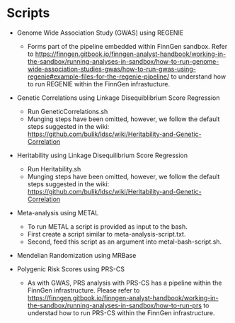 # Scripts

* Genome Wide Association Study (GWAS) using REGENIE 
  * Forms part of the pipeline embedded within FinnGen sandbox. Refer to https://finngen.gitbook.io/finngen-analyst-handbook/working-in-the-sandbox/running-analyses-in-sandbox/how-to-run-genome-wide-association-studies-gwas/how-to-run-gwas-using-regenie#example-files-for-the-regenie-pipeline/ to understand how to run REGENIE within the FinnGen infrastucture. 
  
* Genetic Correlations using Linkage Disequiblibrium Score Regression 
  * Run GeneticCorrelations.sh 
  * Munging steps have been omitted, however, we follow the default steps suggested in the wiki: https://github.com/bulik/ldsc/wiki/Heritability-and-Genetic-Correlation
  
* Heritability using Linkage Disequilibrium Score Regression
  * Run Heritability.sh
  * Munging steps have been omitted, however, we follow the default steps suggested in the wiki: https://github.com/bulik/ldsc/wiki/Heritability-and-Genetic-Correlation
  
* Meta-analysis using METAL
  * To run METAL a script is provided as input to the bash. 
  * First create a script similar to meta-analysis-script.txt. 
  * Second, feed this script as an argument into metal-bash-script.sh. 

* Mendelian Randomization using MRBase

* Polygenic Risk Scores using PRS-CS 
  * As with GWAS, PRS analysis with PRS-CS has a pipeline within the FinnGen infrastructure. Please refer to https://finngen.gitbook.io/finngen-analyst-handbook/working-in-the-sandbox/running-analyses-in-sandbox/how-to-run-prs to understad how to run PRS-CS within the FinnGen infrastructure.
